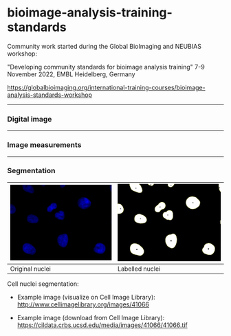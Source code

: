 # bioimage-analysis-training-standards

Community work started during the Global BioImaging and NEUBIAS workshop:

"Developing community standards for bioimage analysis training"
7-9 November 2022, EMBL Heidelberg, Germany

https://globalbioimaging.org/international-training-courses/bioimage-analysis-standards-workshop

<hr>

### Digital image
<hr>

### Image measurements
<hr>

### Segmentation

 ![Cell nuclei](images/Cell_nuclei.png)| ![Segmented nuclei](images/Thresholded_Cell_nuclei_ROIs.png)
   ------ | ------|
  Original nuclei | Labelled nuclei |



Cell nuclei segmentation:

- Example image (visualize on Cell Image Library): http://www.cellimagelibrary.org/images/41066

- Example image (download from Cell Image Library): https://cildata.crbs.ucsd.edu/media/images/41066/41066.tif
